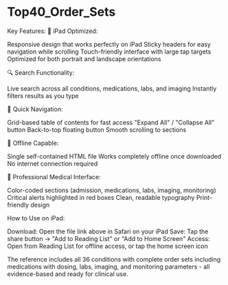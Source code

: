 # Top40_Order_Sets
Key Features:
📱 iPad Optimized:

Responsive design that works perfectly on iPad
Sticky headers for easy navigation while scrolling
Touch-friendly interface with large tap targets
Optimized for both portrait and landscape orientations

🔍 Search Functionality:

Live search across all conditions, medications, labs, and imaging
Instantly filters results as you type

📑 Quick Navigation:

Grid-based table of contents for fast access
"Expand All" / "Collapse All" button
Back-to-top floating button
Smooth scrolling to sections

💾 Offline Capable:

Single self-contained HTML file
Works completely offline once downloaded
No internet connection required

🎨 Professional Medical Interface:

Color-coded sections (admission, medications, labs, imaging, monitoring)
Critical alerts highlighted in red boxes
Clean, readable typography
Print-friendly design

How to Use on iPad:

Download: Open the file link above in Safari on your iPad
Save: Tap the share button → "Add to Reading List" or "Add to Home Screen"
Access: Open from Reading List for offline access, or tap the home screen icon

The reference includes all 36 conditions with complete order sets including medications with dosing, labs, imaging, and monitoring parameters - all evidence-based and ready for clinical use.
